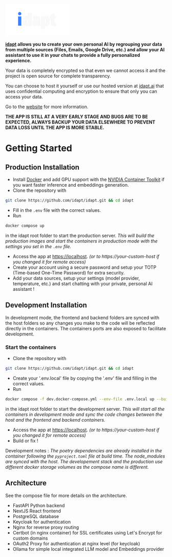 <picture>
  <source media="(prefers-color-scheme: dark)" srcset="./assets/idapt_logo_dark_transparent.png">
  <source media="(prefers-color-scheme: light)" srcset="./assets/idapt_logo_light_transparent.png">
  <img alt="Idapt Logo" src="./assets/idapt_logo_dark_transparent.png" width="200">
</picture>

**[idapt](https://idapt.ai) allows you to create your own personal AI by regrouping your data from multiple sources (Files, Emails, Google Drive, etc.) and allow your AI assistant to use it in your chats to provide a fully personalized experience.**

Your data is completely encrypted so that even we cannot access it and the project is open source for complete transparency.

You can choose to host it yourself or use our hosted version at [idapt.ai](https://idapt.ai) that uses confidential computing and encryption to ensure that only you can access your data.

Go to the [website](https://idapt.ai) for more information.

**THE APP IS STILL AT A VERY EARLY STAGE AND BUGS ARE TO BE EXPECTED, ALWAYS BACKUP YOUR DATA ELSEWHERE TO PREVENT DATA LOSS UNTIL THE APP IS MORE STABLE.**

# Getting Started

## Production Installation

- Install [Docker](https://docs.docker.com/get-started/get-docker/) and add GPU support with the [NVIDIA Container Toolkit](https://docs.nvidia.com/datacenter/cloud-native/container-toolkit/install-guide.html) if you want faster inference and embeddings generation.
- Clone the repository with 
```bash
git clone https://github.com/idapt/idapt.git && cd idapt
```
- Fill in the `.env` file with the correct values.
- Run 
```bash
docker compose up
```
in the idapt root folder to start the production server.
*This will build the production images and start the containers in production mode with the settings you set in the `.env` file.*
- Access the app at [https://localhost](https://localhost). *(or to https://your-custom-host if you changed it for remote access)*
- Create your account using a secure password and setup your TOTP (Time-based One-Time Password) for extra security.
- Add your data sources, setup your settings (model provider, temperature, etc.) and start chatting with your private, personal AI assistant !

## Development Installation

In development mode, the frontend and backend folders are synced with the host folders so any changes you make to the code will be reflected directly in the containers.
The containers ports are also exposed to facilitate development.

### Start the containers

- Clone the repository with 
```bash
git clone https://github.com/idapt/idapt.git && cd idapt
```
- Create your '.env.local' file by copying the '.env' file and filling in the correct values.
- Run 
```bash
docker compose -f dev.docker-compose.yml --env-file .env.local up --build
```
in the idapt root folder to start the development server.
*This will start all the containers in development mode and sync the code changes between the host and the frontend and backend containers.*
- Access the app at [https://localhost](https://localhost). *(or to https://your-custom-host if you changed it for remote access)*
- Build or fix !

Development notes :
*The poetry dependencies are already installed in the container following the `pyproject.toml` file at build time.*
*The node_modules are synced with the host.*
*The developement stack and the production use different docker storage volumes as the compose name is different.*

## Architecture

See the compose file for more details on the architecture.
- FastAPI Python backend
- NextJS React frontend
- PostgreSQL database
- Keycloak for authentication
- Nginx for reverse proxy routing
- Certbot (in nginx container) for SSL certificates using Let's Encrypt for custom domains
- OAuth2 Proxy for authentication at nginx level (for keycloak)
- Ollama for simple local integrated LLM model and Embeddings provider